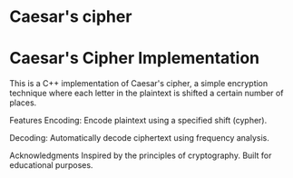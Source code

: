 # Caesar's cipher

# Caesar's Cipher Implementation
This is a C++ implementation of Caesar's cipher, a simple encryption technique where each letter in the plaintext is shifted a certain number of places.

Features
Encoding: Encode plaintext using a specified shift (cypher).

Decoding: Automatically decode ciphertext using frequency analysis.

Acknowledgments
Inspired by the principles of cryptography.
Built for educational purposes.
